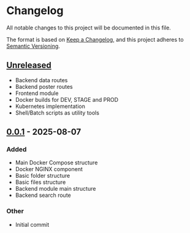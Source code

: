# Changelog

All notable changes to this project will be documented in this file.

The format is based on [Keep a Changelog][changelog], and this project adheres to
[Semantic Versioning][semver].

## [Unreleased][head]

- Backend data routes
- Backend poster routes
- Frontend module
- Docker builds for DEV, STAGE and PROD
- Kubernetes implementation
- Shell/Batch scripts as utility tools

## [0.0.1] - 2025-08-07

### Added

- Main Docker Compose structure
- Docker NGINX component
- Basic folder structure
- Basic files structure
- Backend module main structure
- Backend search route

### Other

- Initial commit

[changelog]: https://keepachangelog.com/en/1.1.0/
[semver]: https://semver.org/spec/v2.0.0.html
[head]: https://github.com/Mestre-Tramador/Mestre-Tramador/compare/v0.0.1...HEAD
[0.0.1]: https://github.com/Mestre-Tramador/Mestre-Tramador/releases/tag/v0.0.1

